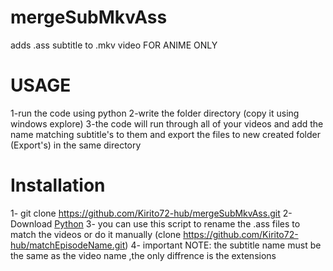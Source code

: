 # mergeSubMkvAss
adds .ass subtitle to .mkv video FOR ANIME ONLY 





# USAGE
1-run the code using python
2-write the folder directory (copy it using windows explore)
3-the code will run through all of your videos and add the name matching subtitle's to them and export the files to new created folder (Export's) in the same directory

# Installation
1- git clone https://github.com/Kirito72-hub/mergeSubMkvAss.git
2- Download [Python]([URL](https://www.python.org/downloads/))
3- you can use this script to rename the .ass files to match the videos or do it manually (clone https://github.com/Kirito72-hub/matchEpisodeName.git)
4- important NOTE: the subtitle name must be the same as the video name ,the only diffrence is the extensions
